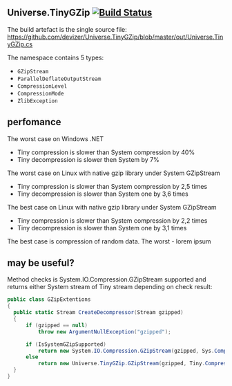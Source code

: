## Universe.TinyGZip [![Build Status](https://travis-ci.org/devizer/Universe.TinyGZip.svg?branch=master)](https://travis-ci.org/devizer/Universe.TinyGZip)
The build artefact is the single source file: <br/>https://github.com/devizer/Universe.TinyGZip/blob/master/out/Universe.TinyGZip.cs

The namespace contains 5 types:
- `GZipStream`
- `ParallelDeflateOutputStream`
- `CompressionLevel`
- `CompressionMode`
- `ZlibException`

## perfomance
The worst case on Windows .NET
- Tiny compression is slower than System compression by 40%
- Tiny decompression is slower then System by 7%

The worst case on Linux with native gzip library under System GZipStream
- Tiny compression is slower than System compression by 2,5 times
- Tiny decompression is slower than System one by 3,6 times

The best case on Linux with native gzip library under System GZipStream
- Tiny compression is slower than System compression by 2,2 times
- Tiny decompression is slower than System one by 3,1 times

The best case is compression of random data. The worst - lorem ipsum

## may be useful?
Method checks is System.IO.Compression.GZipStream supported and returns either System stream of Tiny stream depending on check result:
```csharp
public class GZipExtentions
{
  public static Stream CreateDecompressor(Stream gzipped)
  {
      if (gzipped == null)
          throw new ArgumentNullException("gzipped");

      if (IsSystemGZipSupported)
          return new System.IO.Compression.GZipStream(gzipped, Sys.CompressionMode.Decompress);
      else
          return new Universe.TinyGZip.GZipStream(gzipped, Tiny.CompressionMode.Decompress, false);
  }
}
```

